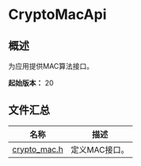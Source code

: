 # CryptoMacApi

## 概述

为应用提供MAC算法接口。

**起始版本：** 20
## 文件汇总

| 名称 | 描述 |
| -- | -- |
| [crypto_mac.h](capi-crypto-mac-h.md) | 定义MAC接口。 |
